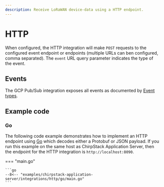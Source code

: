 ```yaml
---
description: Receive LoRaWAN device-data using a HTTP endpoint.
---
```


# HTTP

When configured, the HTTP integration will make `POST` requests to the
configured event endpoint or endpoints (multiple URLs can ben configured, comma
separated). The `event` URL query parameter indicates the type of the event.

## Events

The GCP Pub/Sub integration exposes all events as documented by [Event types](events.md).

## Example code

### Go

The following code example demonstrates how to implement an HTTP endpoint using
[Go](https://golang.org/) which decodes either a Protobuf or JSON payload. If
you run this example on the same host as ChirpStack Application Server, then
the endpoint for the HTTP integration is `http://localhost:8090`.

=== "main.go"

	```go
	--8<-- "examples/chirpstack-application-server/integrations/http/go/main.go"
	```
